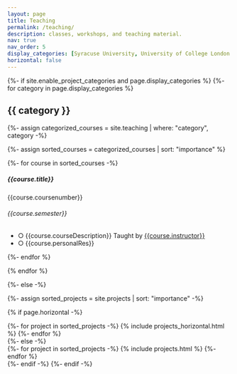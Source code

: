 ```yaml
---
layout: page
title: Teaching
permalink: /teaching/
description: classes, workshops, and teaching material. 
nav: true
nav_order: 5
display_categories: [Syracuse University, University of College London (UCL)] 
horizontal: false
---
```


<div class="projects">
{%- if site.enable_project_categories and page.display_categories %}
  <!-- Display categorized courses -->
  {%- for category in page.display_categories %}
  <h2 class="category">{{ category }}</h2>
  {%- assign categorized_courses = site.teaching | where: "category", category -%}
  
  {%- assign sorted_courses = categorized_courses | sort: "importance" %}
  <!-- Generate cards for each project -->
 
  <div class="content">
    {%- for course in sorted_courses -%}
      
<div class="card mt-3">
  <div class="p-3">
    <div class="row">
      <div class="col-sm-10">
        <h5 class="font-weight-bold">{{course.title}}</h5>
      </div>
      <div class="col-sm-2 text-left text-sm-right">
        <span class="badge font-weight-bold {{course.color}} darken-1 text-uppercase align-middle" target="_blank">
            {{course.coursenumber}}
        </span>     
      </div>
    </div>
    <h6 class="font-italic mt-2 mt-sm-0">{{course.semester}}</h6>
    <ul class="card-text font-weight-light list-group list-group-flush">
      <li class="list-group-item">○ {{course.courseDescription}} Taught by <a href="{{course.instructorURL}}">{{course.instructor}}</a> </li>
      <li class="list-group-item">○ {{course.personalRes}} </li>
    </ul>
  </div>
</div>

{%- endfor %}
  </div>

  {% endfor %}

{%- else -%}
<!-- Display projects without categories -->
  {%- assign sorted_projects = site.projects | sort: "importance" -%}
  <!-- Generate cards for each project -->
  {% if page.horizontal -%}
  <div class="container">
    <div class="row row-cols-2">
    {%- for project in sorted_projects -%}
      {% include projects_horizontal.html %}
    {%- endfor %}
    </div>
  </div>
  {%- else -%}
  <div class="grid">
    {%- for project in sorted_projects -%}
      {% include projects.html %}
    {%- endfor %}
  </div>
  {%- endif -%}
{%- endif -%}
</div>
